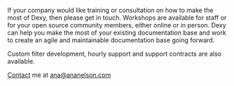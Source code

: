 If your company would like training or consultation on how to make the most of Dexy, then please get in touch. Workshops are available for staff or for your open source community members, either online or in person. Dexy can help you make the most of your existing documentation base and work to create an agile and maintainable documentation base going forward.

Custom filter development, hourly support and support contracts are also available.

[Contact](/contact) me at ana@ananelson.com

